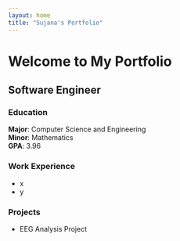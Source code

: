 ```yaml
---
layout: home
title: "Sujana's Portfolio"
---
```

# Welcome to My Portfolio

## Software Engineer

### Education
**Major**: Computer Science and Engineering  
**Minor**: Mathematics  
**GPA**: 3.96  

### Work Experience
- x
- y

### Projects
- EEG Analysis Project
